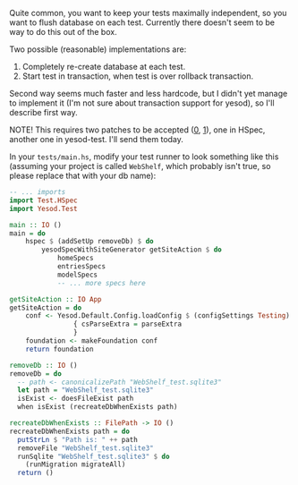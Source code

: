 Quite common, you want to keep your tests maximally independent, so you want to flush database on each test. Currently there doesn't seem to be way to do this out of the box.

Two possible (reasonable) implementations are:

1. Completely re-create database at each test.
2. Start test in transaction, when test is over rollback transaction.

Second way seems much faster and less hardcode, but I didn't yet manage to implement it (I'm not sure about transaction support for yesod), so I'll describe first way.

NOTE! This requires two patches to be accepted ([0], [1]), one in HSpec, another one in yesod-test. I'll send them today.

In your `tests/main.hs`, modify your test runner to look something like this (assuming your project is called `WebShelf`, which probably isn't true, so please replace that with your db name):

```haskell
-- ... imports
import Test.HSpec
import Yesod.Test

main :: IO ()
main = do
    hspec $ (addSetUp removeDb) $ do
        yesodSpecWithSiteGenerator getSiteAction $ do
            homeSpecs
            entriesSpecs
            modelSpecs
            -- ... more specs here

getSiteAction :: IO App
getSiteAction = do
    conf <- Yesod.Default.Config.loadConfig $ (configSettings Testing)
                { csParseExtra = parseExtra
                }
    foundation <- makeFoundation conf
    return foundation

removeDb :: IO ()
removeDb = do
  -- path <- canonicalizePath "WebShelf_test.sqlite3"
  let path = "WebShelf_test.sqlite3"
  isExist <- doesFileExist path
  when isExist (recreateDbWhenExists path)

recreateDbWhenExists :: FilePath -> IO ()
recreateDbWhenExists path = do
  putStrLn $ "Path is: " ++ path
  removeFile "WebShelf_test.sqlite3"
  runSqlite "WebShelf_test.sqlite3" $ do
    (runMigration migrateAll)
  return ()
```

[0]: https://github.com/hspec/hspec/pull/132
[1]: https://github.com/yesodweb/yesod/pull/577